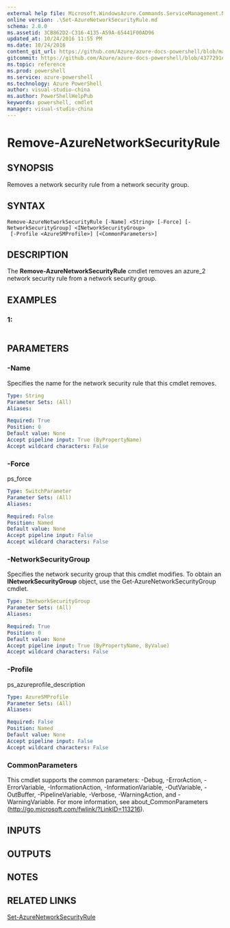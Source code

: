 ```yaml
---
external help file: Microsoft.WindowsAzure.Commands.ServiceManagement.Network.dll-Help.xml
online version: .\Set-AzureNetworkSecurityRule.md
schema: 2.0.0
ms.assetid: 3CB862D2-C316-4135-A59A-65441F00AD96
updated_at: 10/24/2016 11:55 PM
ms.date: 10/24/2016
content_git_url: https://github.com/Azure/azure-docs-powershell/blob/master/azureps-cmdlets-docs/ServiceManagement/Azure.Networking/v1.6.1/Remove-AzureNetworkSecurityRule.md
gitcommit: https://github.com/Azure/azure-docs-powershell/blob/4377291ee360e58e2c1c5d644155daf6a0279055/azureps-cmdlets-docs/ServiceManagement/Azure.Networking/v1.6.1/Remove-AzureNetworkSecurityRule.md
ms.topic: reference
ms.prod: powershell
ms.service: azure-powershell
ms.technology: Azure PowerShell
author: visual-studio-china
ms.author: PowerShellHelpPub
keywords: powershell, cmdlet
manager: visual-studio-china
---
```


# Remove-AzureNetworkSecurityRule

## SYNOPSIS
Removes a network security rule from a network security group.

## SYNTAX

```
Remove-AzureNetworkSecurityRule [-Name] <String> [-Force] [-NetworkSecurityGroup] <INetworkSecurityGroup>
 [-Profile <AzureSMProfile>] [<CommonParameters>]
```

## DESCRIPTION
The **Remove-AzureNetworkSecurityRule** cmdlet removes an azure_2 network security rule from a network security group.

## EXAMPLES

### 1:
```

```

## PARAMETERS

### -Name
Specifies the name for the network security rule that this cmdlet removes.

```yaml
Type: String
Parameter Sets: (All)
Aliases: 

Required: True
Position: 0
Default value: None
Accept pipeline input: True (ByPropertyName)
Accept wildcard characters: False
```

### -Force
ps_force

```yaml
Type: SwitchParameter
Parameter Sets: (All)
Aliases: 

Required: False
Position: Named
Default value: None
Accept pipeline input: False
Accept wildcard characters: False
```

### -NetworkSecurityGroup
Specifies the network security group that this cmdlet modifies.
To obtain an **INetworkSecurityGroup** object, use the Get-AzureNetworkSecurityGroup cmdlet.

```yaml
Type: INetworkSecurityGroup
Parameter Sets: (All)
Aliases: 

Required: True
Position: 0
Default value: None
Accept pipeline input: True (ByPropertyName, ByValue)
Accept wildcard characters: False
```

### -Profile
ps_azureprofile_description

```yaml
Type: AzureSMProfile
Parameter Sets: (All)
Aliases: 

Required: False
Position: Named
Default value: None
Accept pipeline input: False
Accept wildcard characters: False
```

### CommonParameters
This cmdlet supports the common parameters: -Debug, -ErrorAction, -ErrorVariable, -InformationAction, -InformationVariable, -OutVariable, -OutBuffer, -PipelineVariable, -Verbose, -WarningAction, and -WarningVariable. For more information, see about_CommonParameters (http://go.microsoft.com/fwlink/?LinkID=113216).

## INPUTS

## OUTPUTS

## NOTES

## RELATED LINKS

[Set-AzureNetworkSecurityRule](xref:ServiceManagement/Azure.Networking/v1.6.1/Set-AzureNetworkSecurityRule.md)


